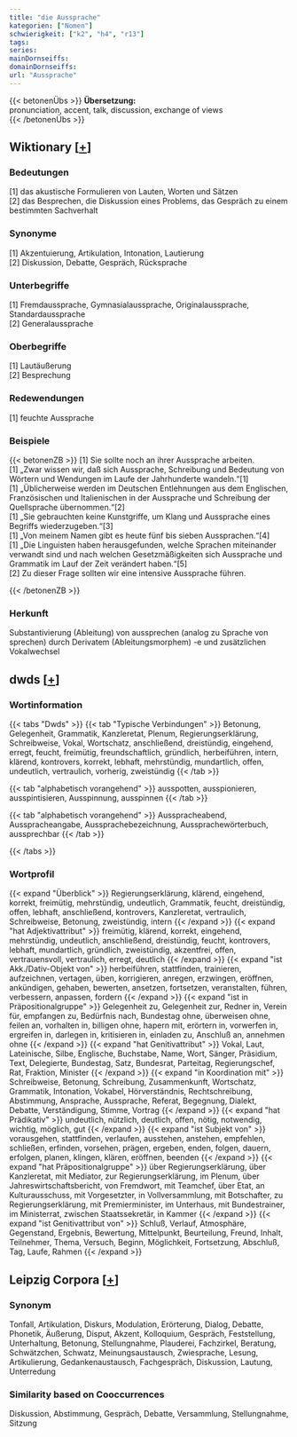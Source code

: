 ```yaml
---
title: "die Aussprache"
kategorien: ["Nomen"]
schwierigkeit: ["k2", "h4", "r13"]
tags:
series:
mainDornseiffs:
domainDornseiffs:
url: "Aussprache"
---
```


{{< betonenÜbs >}}
**Übersetzung:**  
pronunciation, accent, talk, discussion, exchange of views  
{{< /betonenÜbs >}}

## Wiktionary [[+](https://de.wiktionary.org/wiki/Aussprache)]

### Bedeutungen
[1] das akustische Formulieren von Lauten, Worten und Sätzen  
[2] das Besprechen, die Diskussion eines Problems, das Gespräch zu einem bestimmten Sachverhalt  

### Synonyme
[1] Akzentuierung, Artikulation, Intonation, Lautierung  
[2] Diskussion, Debatte, Gespräch, Rücksprache  

### Unterbegriffe
[1] Fremdaussprache, Gymnasialaussprache, Originalaussprache, Standardaussprache  
[2] Generalaussprache  

### Oberbegriffe
[1] Lautäußerung  
[2] Besprechung  

### Redewendungen
[1] feuchte Aussprache  

### Beispiele
{{< betonenZB >}}
[1] Sie sollte noch an ihrer Aussprache arbeiten.  
[1] „Zwar wissen wir, daß sich Aussprache, Schreibung und Bedeutung von Wörtern und Wendungen im Laufe der Jahrhunderte wandeln.“[1]  
[1] „Üblicherweise werden im Deutschen Entlehnungen aus dem Englischen, Französischen und Italienischen in der Aussprache und Schreibung der Quellsprache übernommen.“[2]  
[1] „Sie gebrauchten keine Kunstgriffe, um Klang und Aussprache eines Begriffs wiederzugeben.“[3]  
[1] „Von meinem Namen gibt es heute fünf bis sieben Aussprachen.“[4]  
[1] „Die Linguisten haben herausgefunden, welche Sprachen miteinander verwandt sind und nach welchen Gesetzmäßigkeiten sich Aussprache und Grammatik im Lauf der Zeit verändert haben.“[5]  
[2] Zu dieser Frage sollten wir eine intensive Aussprache führen.  

{{< /betonenZB >}}
### Herkunft
Substantivierung (Ableitung) von aussprechen (analog zu Sprache von sprechen) durch Derivatem (Ableitungsmorphem) -e und zusätzlichen Vokalwechsel  



## dwds [[+](https://www.dwds.de/wb/Aussprache)]

### Wortinformation
{{< tabs "Dwds" >}}
{{< tab "Typische Verbindungen" >}}
Betonung, Gelegenheit, Grammatik, Kanzleretat, Plenum, Regierungserklärung, Schreibweise, Vokal, Wortschatz, anschließend, dreistündig, eingehend, erregt, feucht, freimütig, freundschaftlich, gründlich, herbeiführen, intern, klärend, kontrovers, korrekt, lebhaft, mehrstündig, mundartlich, offen, undeutlich, vertraulich, vorherig, zweistündig
{{< /tab >}}

{{< tab "alphabetisch vorangehend" >}}
ausspotten, ausspionieren, ausspintisieren, Ausspinnung, ausspinnen
{{< /tab >}}

{{< tab "alphabetisch vorangehend" >}}
Ausspracheabend, Ausspracheangabe, Aussprachebezeichnung, Aussprachewörterbuch, aussprechbar
{{< /tab >}}

{{< /tabs >}}

### Wortprofil
{{< expand "Überblick" >}} Regierungserklärung, klärend, eingehend, korrekt, freimütig, mehrstündig, undeutlich, Grammatik, feucht, dreistündig, offen, lebhaft, anschließend, kontrovers, Kanzleretat, vertraulich, Schreibweise, Betonung, zweistündig, intern {{< /expand >}}
{{< expand "hat Adjektivattribut" >}} freimütig, klärend, korrekt, eingehend, mehrstündig, undeutlich, anschließend, dreistündig, feucht, kontrovers, lebhaft, mundartlich, gründlich, zweistündig, akzentfrei, offen, vertrauensvoll, vertraulich, erregt, deutlich {{< /expand >}}
{{< expand "ist Akk./Dativ-Objekt von" >}} herbeiführen, stattfinden, trainieren, aufzeichnen, vertagen, üben, korrigieren, anregen, erzwingen, eröffnen, ankündigen, gehaben, bewerten, ansetzen, fortsetzen, veranstalten, führen, verbessern, anpassen, fordern {{< /expand >}}
{{< expand "ist in Präpositionalgruppe" >}} Gelegenheit zu, Gelegenheit zur, Redner in, Verein für, empfangen zu, Bedürfnis nach, Bundestag ohne, überweisen ohne, feilen an, vorhalten in, billigen ohne, hapern mit, erörtern in, vorwerfen in, ergreifen in, darlegen in, kritisieren in, einladen zu, Anschluß an, annehmen ohne {{< /expand >}}
{{< expand "hat Genitivattribut" >}} Vokal, Laut, Lateinische, Silbe, Englische, Buchstabe, Name, Wort, Sänger, Präsidium, Text, Delegierte, Bundestag, Satz, Bundesrat, Parteitag, Regierungschef, Rat, Fraktion, Minister {{< /expand >}}
{{< expand "in Koordination mit" >}} Schreibweise, Betonung, Schreibung, Zusammenkunft, Wortschatz, Grammatik, Intonation, Vokabel, Hörverständnis, Rechtschreibung, Abstimmung, Ansprache, Aussprache, Referat, Begegnung, Dialekt, Debatte, Verständigung, Stimme, Vortrag {{< /expand >}}
{{< expand "hat Prädikativ" >}} undeutlich, nützlich, deutlich, offen, nötig, notwendig, wichtig, möglich, gut {{< /expand >}}
{{< expand "ist Subjekt von" >}} vorausgehen, stattfinden, verlaufen, ausstehen, anstehen, empfehlen, schließen, erfinden, vorsehen, prägen, ergeben, enden, folgen, dauern, erfolgen, planen, klingen, klären, eröffnen, beenden {{< /expand >}}
{{< expand "hat Präpositionalgruppe" >}} über Regierungserklärung, über Kanzleretat, mit Mediator, zur Regierungserklärung, im Plenum, über Jahreswirtschaftsbericht, von Fremdwort, mit Teamchef, über Etat, an Kulturausschuss, mit Vorgesetzter, in Vollversammlung, mit Botschafter, zu Regierungserklärung, mit Premierminister, im Unterhaus, mit Bundestrainer, im Ministerrat, zwischen Staatssekretär, in Kammer {{< /expand >}}
{{< expand "ist Genitivattribut von" >}} Schluß, Verlauf, Atmosphäre, Gegenstand, Ergebnis, Bewertung, Mittelpunkt, Beurteilung, Freund, Inhalt, Teilnehmer, Thema, Versuch, Beginn, Möglichkeit, Fortsetzung, Abschluß, Tag, Laufe, Rahmen {{< /expand >}}

## Leipzig Corpora [[+](https://corpora.uni-leipzig.de/en/res?word=Aussprache&corpusId=deu_newscrawl-public_2018)]


### Synonym
Tonfall, Artikulation, Diskurs, Modulation, Erörterung, Dialog, Debatte, Phonetik, Äußerung, Disput, Akzent, Kolloquium, Gespräch, Feststellung, Unterhaltung, Betonung, Stellungnahme, Plauderei, Fachzirkel, Beratung, Schwätzchen, Schwatz, Meinungsaustausch, Zwiesprache, Lesung, Artikulierung, Gedankenaustausch, Fachgespräch, Diskussion, Lautung, Unterredung


### Similarity based on Cooccurrences
Diskussion, Abstimmung, Gespräch, Debatte, Versammlung, Stellungnahme, Sitzung

